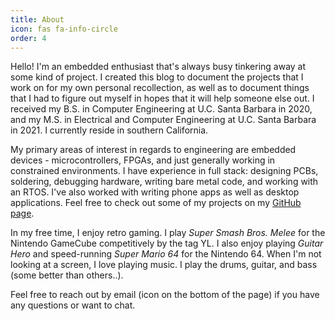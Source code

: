 ```yaml
---
title: About
icon: fas fa-info-circle
order: 4
---
```


Hello! I'm an embedded enthusiast that's always busy tinkering away at some kind of project. I created this blog to document the projects that I work on for my own personal recollection, as well as to document things that I had to figure out myself in hopes that it will help someone else out. I received my B.S. in Computer Engineering at U.C. Santa Barbara in 2020, and my M.S. in Electrical and Computer Engineering at U.C. Santa Barbara in 2021. I currently reside in southern California.

My primary areas of interest in regards to engineering are embedded devices - microcontrollers, FPGAs, and just generally working in constrained environments. I have experience in full stack: designing PCBs, soldering, debugging hardware, writing bare metal code, and working with an RTOS. I've also worked with writing phone apps as well as desktop applications. Feel free to check out some of my projects on my [GitHub page](https://github.com/jefflongo).

In my free time, I enjoy retro gaming. I play *Super Smash Bros. Melee* for the Nintendo GameCube competitively by the tag YL. I also enjoy playing *Guitar Hero* and speed-running *Super Mario 64* for the Nintendo 64. When I'm not looking at a screen, I love playing music. I play the drums, guitar, and bass (some better than others..).

Feel free to reach out by email (icon on the bottom of the page) if you have any questions or want to chat.
